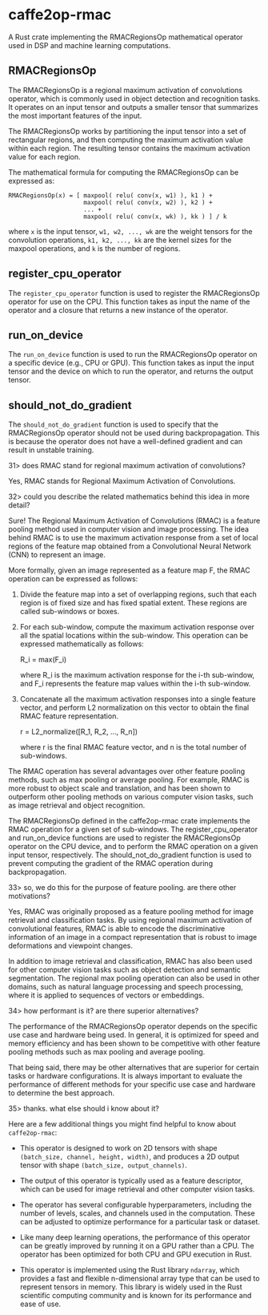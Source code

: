 # caffe2op-rmac

A Rust crate implementing the RMACRegionsOp
mathematical operator used in DSP and machine
learning computations.

## RMACRegionsOp

The RMACRegionsOp is a regional maximum activation
of convolutions operator, which is commonly used
in object detection and recognition tasks. It
operates on an input tensor and outputs a smaller
tensor that summarizes the most important features
of the input.

The RMACRegionsOp works by partitioning the input
tensor into a set of rectangular regions, and then
computing the maximum activation value within each
region. The resulting tensor contains the maximum
activation value for each region.

The mathematical formula for computing the
RMACRegionsOp can be expressed as:

```
RMACRegionsOp(x) = [ maxpool( relu( conv(x, w1) ), k1 ) +
                     maxpool( relu( conv(x, w2) ), k2 ) +
                     ... +
                     maxpool( relu( conv(x, wk) ), kk ) ] / k
```

where `x` is the input tensor, `w1, w2, ..., wk`
are the weight tensors for the convolution
operations, `k1, k2, ..., kk` are the kernel sizes
for the maxpool operations, and `k` is the number
of regions.

## register_cpu_operator

The `register_cpu_operator` function is used to
register the RMACRegionsOp operator for use on the
CPU. This function takes as input the name of the
operator and a closure that returns a new instance
of the operator.

## run_on_device

The `run_on_device` function is used to run the
RMACRegionsOp operator on a specific device (e.g.,
CPU or GPU). This function takes as input the
input tensor and the device on which to run the
operator, and returns the output tensor.

## should_not_do_gradient

The `should_not_do_gradient` function is used to
specify that the RMACRegionsOp operator should not
be used during backpropagation. This is because
the operator does not have a well-defined gradient
and can result in unstable training.

31> does RMAC stand for regional maximum
activation of convolutions?

Yes, RMAC stands for Regional Maximum Activation
of Convolutions.

32> could you describe the related mathematics
behind this idea in more detail?

Sure! The Regional Maximum Activation of
Convolutions (RMAC) is a feature pooling method
used in computer vision and image processing. The
idea behind RMAC is to use the maximum activation
response from a set of local regions of the
feature map obtained from a Convolutional Neural
Network (CNN) to represent an image.

More formally, given an image represented as
a feature map F, the RMAC operation can be
expressed as follows:

1. Divide the feature map into a set of
   overlapping regions, such that each region is
   of fixed size and has fixed spatial
   extent. These regions are called sub-windows or
   boxes.

2. For each sub-window, compute the maximum
   activation response over all the spatial
   locations within the sub-window. This operation
   can be expressed mathematically as follows:

   R_i = max(F_i)

   where R_i is the maximum activation response
   for the i-th sub-window, and F_i represents the
   feature map values within the i-th sub-window.

3. Concatenate all the maximum activation
   responses into a single feature vector, and
   perform L2 normalization on this vector to
   obtain the final RMAC feature representation.

   r = L2_normalize([R_1, R_2, ..., R_n])

   where r is the final RMAC feature vector, and
   n is the total number of sub-windows.

The RMAC operation has several advantages over
other feature pooling methods, such as max pooling
or average pooling. For example, RMAC is more
robust to object scale and translation, and has
been shown to outperform other pooling methods on
various computer vision tasks, such as image
retrieval and object recognition.

The RMACRegionsOp defined in the caffe2op-rmac
crate implements the RMAC operation for a given
set of sub-windows. The register_cpu_operator and
run_on_device functions are used to register the
RMACRegionsOp operator on the CPU device, and to
perform the RMAC operation on a given input
tensor, respectively. The should_not_do_gradient
function is used to prevent computing the gradient
of the RMAC operation during backpropagation.

33> so, we do this for the purpose of feature
pooling.  are there other motivations?

Yes, RMAC was originally proposed as a feature
pooling method for image retrieval and
classification tasks. By using regional maximum
activation of convolutional features, RMAC is able
to encode the discriminative information of an
image in a compact representation that is robust
to image deformations and viewpoint changes.

In addition to image retrieval and classification,
RMAC has also been used for other computer vision
tasks such as object detection and semantic
segmentation. The regional max pooling operation
can also be used in other domains, such as natural
language processing and speech processing, where
it is applied to sequences of vectors or
embeddings.

34> how performant is it? are there superior
alternatives?

The performance of the RMACRegionsOp operator
depends on the specific use case and hardware
being used. In general, it is optimized for speed
and memory efficiency and has been shown to be
competitive with other feature pooling methods
such as max pooling and average pooling.

That being said, there may be other alternatives
that are superior for certain tasks or hardware
configurations. It is always important to evaluate
the performance of different methods for your
specific use case and hardware to determine the
best approach.

35> thanks. what else should i know about it?

Here are a few additional things you might find
helpful to know about `caffe2op-rmac`:

- This operator is designed to work on 2D tensors
  with shape `(batch_size, channel, height,
  width)`, and produces a 2D output tensor with
  shape `(batch_size, output_channels)`.

- The output of this operator is typically used as
  a feature descriptor, which can be used for
  image retrieval and other computer vision tasks.

- The operator has several configurable
  hyperparameters, including the number of levels,
  scales, and channels used in the
  computation. These can be adjusted to optimize
  performance for a particular task or dataset.

- Like many deep learning operations, the
  performance of this operator can be greatly
  improved by running it on a GPU rather than
  a CPU. The operator has been optimized for both
  CPU and GPU execution in Rust.

- This operator is implemented using the Rust
  library `ndarray`, which provides a fast and
  flexible n-dimensional array type that can be
  used to represent tensors in memory. This
  library is widely used in the Rust scientific
  computing community and is known for its
  performance and ease of use.
